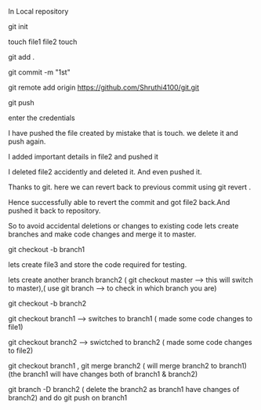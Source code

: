 In Local repository 

git init

touch file1 file2 touch

git add .

git commit -m "1st"

git remote add origin https://github.com/Shruthi4100/git.git

git push

enter the credentials

I have pushed the file created by mistake that is touch. we delete it and push again.

I  added important details in file2 and pushed it

I deleted file2 accidently and deleted it. And even pushed it.

Thanks to git. here we can revert back to previous commit using git revert <commit-id>.

Hence successfully able to revert the commit and got file2 back.And pushed it back to repository.

So to avoid accidental deletions or changes to existing code lets create branches and make code changes and merge it to master.

git checkout -b branch1

lets create file3 and store the code required for testing.

lets create another branch branch2 ( git checkout master --> this will switch to master),( use git branch --> to check in which branch you are)

git checkout -b branch2

git checkout branch1 --> switches to branch1 ( made some code changes to file1)

git checkout branch2 --> swictched to branch2 ( made some code changes to file2)

git checkout branch1 , git merge branch2 ( will merge branch2 to branch1) (the branch1 will have changes both of branch1 & branch2)

git branch -D branch2 ( delete the branch2 as branch1 have changes of branch2) and do git push on branch1
